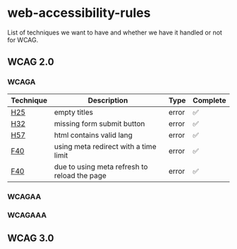 # web-accessibility-rules

List of techniques we want to have and whether we have it handled or not for WCAG.

## WCAG 2.0

### WCAGA

| Technique                                          | Description                                  | Type  | Complete |
| -------------------------------------------------- | -------------------------------------------- | ----- | -------- |
| [H25](https://www.w3.org/TR/WCAG20-TECHS/H25.html) | empty titles                                 | error | ✅       |
| [H32](https://www.w3.org/TR/WCAG20-TECHS/H32.html) | missing form submit button                   | error | ✅       |
| [H57](https://www.w3.org/TR/WCAG20-TECHS/H57.html) | html contains valid lang                     | error | ✅       |
| [F40](https://www.w3.org/TR/WCAG20-TECHS/F40.html) | using meta redirect with a time limit        | error | ✅       |
| [F40](https://www.w3.org/TR/WCAG20-TECHS/F41.html) | due to using meta refresh to reload the page | error | ✅       |

### WCAGAA

### WCAGAAA

## WCAG 3.0
